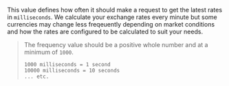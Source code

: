 This value defines how often it should make a request to get the latest rates in `milliseconds`. We calculate your 
exchange rates every  minute but some currencies may change less freqeuently depending on market conditions and how the 
rates are configured to be calculated to suit your needs.

> The frequency value should be a positive whole number and at a minimum of `1000`.
> 
> ``` 
> 1000 milliseconds = 1 second 
> 10000 milliseconds = 10 seconds
> ... etc. 
> ``` 
